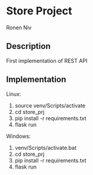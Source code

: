 # Store Project

Ronen Niv

## Description

First implementation of REST API

## Implementation

Linux:
1. source venv/Scripts/activate
2. cd store_prj
3. pip install -r requirements.txt
4. flask run

Windows:
1. venv/Scripts/activate.bat
2. cd store_prj
3. pip install -r requirements.txt
4. flask run

